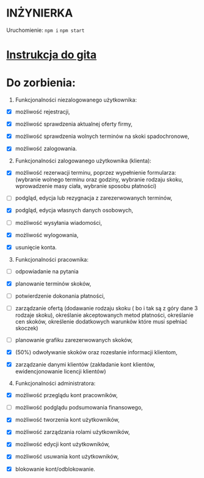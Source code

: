 # INŻYNIERKA 
Uruchomienie:
    ```
    npm i
    ```
    ```
    npm start
    ```

# [Instrukcja do gita](https://github.com/krystiancz21/Inzynierka/blob/main/git_guide.md)

# Do zorbienia:
1. Funkcjonalności niezalogowanego użytkownika:
- [X] możliwość rejestracji,
- [X] możliwość sprawdzenia aktualnej oferty firmy,
- [X] możliwość sprawdzenia wolnych terminów na skoki spadochronowe,
- [X] możliwość zalogowania.


2. Funkcjonalności zalogowanego użytkownika (klienta):
- [X] możliwość rezerwacji terminu, poprzez wypełnienie formularza: (wybranie wolnego terminu oraz godziny, wybranie rodzaju skoku, wprowadzenie masy ciała, wybranie sposobu płatności)
- [ ] podgląd, edycja lub rezygnacja z zarezerwowanych terminów,
- [X] podgląd, edycja własnych danych osobowych,
- [ ] możliwość wysyłania wiadomości,
- [X] możliwość wylogowania,
- [X] usunięcie konta.


3. Funkcjonalności pracownika:
- [ ] odpowiadanie na pytania
- [X] planowanie terminów skoków,
- [ ] potwierdzenie dokonania płatności,
- [ ] zarządzanie ofertą (dodawanie rodzaju skoku ( bo i tak są z góry dane 3 rodzaje skoku), określanie akceptowanych metod płatności, określanie cen skoków, określenie dodatkowych warunków które musi spełniać skoczek)
- [ ] planowanie grafiku zarezerwowanych skoków,
- [X] (50%) odwoływanie skoków oraz rozesłanie informacji klientom,
- [X] zarządzanie danymi klientów (zakładanie kont klientów, ewidencjonowanie licencji klientów)


4. Funkcjonalności administratora:
- [X] możliwość przeglądu kont pracowników,
- [ ] możliwość podglądu podsumowania finansowego, 
- [X] możliwość tworzenia kont użytkowników,
- [X] możliwość zarządzania rolami użytkowników,
- [X] możliwość edycji kont użytkowników,
- [X] możliwość usuwania kont użytkowników,
- [X] blokowanie kont/odblokowanie.

